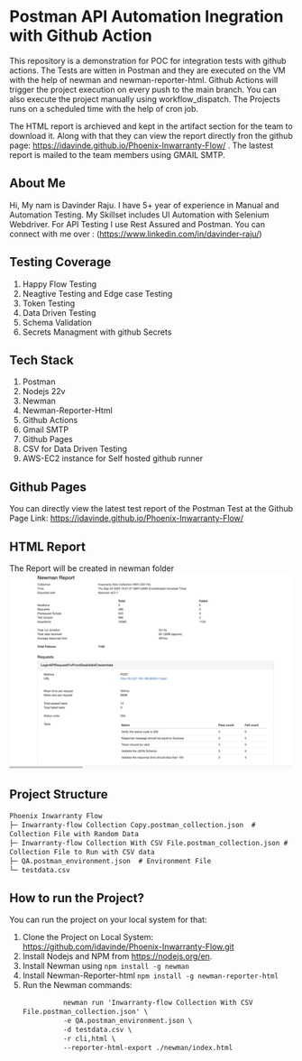 # Postman API Automation Inegration with Github Action #

This repository is a demonstration for POC for integration tests with github actions. The Tests are witten in Postman and they are executed on the VM with the help of newman and newman-reporter-html. 
Github Actions will trigger the project execution on every push to the main branch. You can also execute the project manually using workflow_dispatch. The Projects runs on a scheduled time with the help of cron job.

The HTML report is archieved and kept in the artifact section for the team to download it. Along with that they can view the report directly fron the github page: https://idavinde.github.io/Phoenix-Inwarranty-Flow/ .
The lastest report is mailed to the team members using GMAIL SMTP.

## About Me ##
Hi, My nam is Davinder Raju. I  have 5+ year of experience in Manual and Automation Testing. My Skillset includes UI Automation with Selenium Webdriver. For API Testing I use Rest Assured and Postman.
You can connect with me over : (https://www.linkedin.com/in/davinder-raju/)

## Testing Coverage ##
1. Happy Flow Testing
2. Neagtive Testing and Edge case Testing
3. Token Testing
4. Data Driven Testing
5. Schema Validation
6. Secrets Managment with github Secrets

## Tech Stack ##
1. Postman
2. Nodejs 22v
3. Newman
4. Newman-Reporter-Html
5. Github Actions
6. Gmail SMTP
7. Github Pages
8. CSV for Data Driven Testing
9. AWS-EC2 instance for Self hosted github runner

## Github Pages ##
You can directly view the latest test report of the Postman Test at the Github Page Link: https://idavinde.github.io/Phoenix-Inwarranty-Flow/

## HTML Report ##

The Report will be created in newman folder
![Postman Report](https://github.com/idavinde/Phoenix-Inwarranty-Flow/blob/static-content/HTML_Reports.png)

## Project Structure ##

```
Phoenix Inwarranty Flow
├─ Inwarranty-flow Collection Copy.postman_collection.json  # Collection File with Random Data
├─ Inwarranty-flow Collection With CSV File.postman_collection.json # Collection File to Run with CSV data
├─ QA.postman_environment.json  # Environment File
└─ testdata.csv
```

## How to run the Project? ##
You can run the project on your local system for that:
1. Clone the Project on Local System: https://github.com/idavinde/Phoenix-Inwarranty-Flow.git
2. Install Nodejs and NPM from https://nodejs.org/en.
3. Install Newman using ``` npm install -g newman ```
4. Install Newman-Reporter-html ``` npm install -g newman-reporter-html ```
5. Run the Newman commands:
    ```
              newman run 'Inwarranty-flow Collection With CSV File.postman_collection.json' \  
              -e QA.postman_environment.json \
              -d testdata.csv \
              -r cli,html \
              --reporter-html-export ./newman/index.html
   ```


